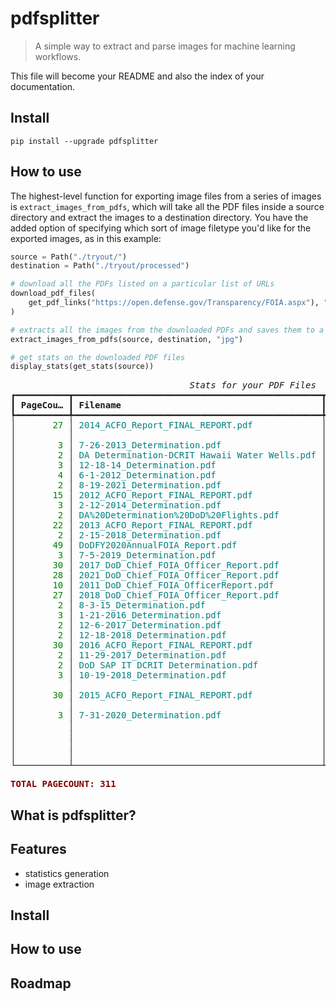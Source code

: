 # pdfsplitter
> A simple way to extract and parse images for machine learning workflows.


This file will become your README and also the index of your documentation.

## Install

`pip install --upgrade pdfsplitter`

## How to use

The highest-level function for exporting image files from a series of images is `extract_images_from_pdfs`, which will take all the PDF files inside a source directory and extract the images to a destination directory. You have the added option of specifying which sort of image filetype you'd like for the exported images, as in this example:

```python
source = Path("./tryout/")
destination = Path("./tryout/processed")

# download all the PDFs listed on a particular list of URLs
download_pdf_files(
    get_pdf_links("https://open.defense.gov/Transparency/FOIA.aspx"), "./tryout"
)

# extracts all the images from the downloaded PDFs and saves them to a directory
extract_images_from_pdfs(source, destination, "jpg")
```

```python
# get stats on the downloaded PDF files
display_stats(get_stats(source))
```


<pre style="white-space:pre;overflow-x:auto;line-height:normal;font-family:Menlo,'DejaVu Sans Mono',consolas,'Courier New',monospace"><span style="font-style: italic">                                  Stats for your PDF Files                                   </span>
┏━━━━━━━━━━┳━━━━━━━━━━━━━━━━━━━━━━━━━━━━━━━━━━━━━━━━━━━━━━━┳━━━━━━━━━━┳━━━━━━━━━━┳━━━━━━━━━━┓
┃<span style="font-weight: bold"> PageCou… </span>┃<span style="font-weight: bold"> Filename                                      </span>┃<span style="font-weight: bold"> ocr_lay… </span>┃<span style="font-weight: bold"> pdf_fil… </span>┃<span style="font-weight: bold"> author   </span>┃
┡━━━━━━━━━━╇━━━━━━━━━━━━━━━━━━━━━━━━━━━━━━━━━━━━━━━━━━━━━━━╇━━━━━━━━━━╇━━━━━━━━━━╇━━━━━━━━━━┩
│<span style="color: #008000; text-decoration-color: #008000">       27 </span>│<span style="color: #008080; text-decoration-color: #008080"> 2014_ACFO_Report_FINAL_REPORT.pdf             </span>│<span style="color: #000080; text-decoration-color: #000080"> False    </span>│<span style="color: #af00ff; text-decoration-color: #af00ff"> 236655   </span>│<span style="color: #000000; text-decoration-color: #000000"> Stephan… </span>│
│          │                                               │          │          │<span style="color: #000000; text-decoration-color: #000000"> Carr     </span>│
│<span style="color: #008000; text-decoration-color: #008000">        3 </span>│<span style="color: #008080; text-decoration-color: #008080"> 7-26-2013_Determination.pdf                   </span>│<span style="color: #000080; text-decoration-color: #000080"> False    </span>│<span style="color: #af00ff; text-decoration-color: #af00ff"> 214683   </span>│<span style="color: #000000; text-decoration-color: #000000">          </span>│
│<span style="color: #008000; text-decoration-color: #008000">        2 </span>│<span style="color: #008080; text-decoration-color: #008080"> DA Determination-DCRIT Hawaii Water Wells.pdf </span>│<span style="color: #000080; text-decoration-color: #000080"> False    </span>│<span style="color: #af00ff; text-decoration-color: #af00ff"> 115574   </span>│<span style="color: #000000; text-decoration-color: #000000">          </span>│
│<span style="color: #008000; text-decoration-color: #008000">        3 </span>│<span style="color: #008080; text-decoration-color: #008080"> 12-18-14_Determination.pdf                    </span>│<span style="color: #000080; text-decoration-color: #000080"> False    </span>│<span style="color: #af00ff; text-decoration-color: #af00ff"> 50925    </span>│<span style="color: #000000; text-decoration-color: #000000">          </span>│
│<span style="color: #008000; text-decoration-color: #008000">        4 </span>│<span style="color: #008080; text-decoration-color: #008080"> 6-1-2012_Determination.pdf                    </span>│<span style="color: #000080; text-decoration-color: #000080"> False    </span>│<span style="color: #af00ff; text-decoration-color: #af00ff"> 463902   </span>│<span style="color: #000000; text-decoration-color: #000000">          </span>│
│<span style="color: #008000; text-decoration-color: #008000">        2 </span>│<span style="color: #008080; text-decoration-color: #008080"> 8-19-2021_Determination.pdf                   </span>│<span style="color: #000080; text-decoration-color: #000080"> False    </span>│<span style="color: #af00ff; text-decoration-color: #af00ff"> 350438   </span>│<span style="color: #000000; text-decoration-color: #000000">          </span>│
│<span style="color: #008000; text-decoration-color: #008000">       15 </span>│<span style="color: #008080; text-decoration-color: #008080"> 2012_ACFO_Report_FINAL_REPORT.pdf             </span>│<span style="color: #000080; text-decoration-color: #000080"> False    </span>│<span style="color: #af00ff; text-decoration-color: #af00ff"> 242305   </span>│<span style="color: #000000; text-decoration-color: #000000"> CarrS    </span>│
│<span style="color: #008000; text-decoration-color: #008000">        3 </span>│<span style="color: #008080; text-decoration-color: #008080"> 2-12-2014_Determination.pdf                   </span>│<span style="color: #000080; text-decoration-color: #000080"> False    </span>│<span style="color: #af00ff; text-decoration-color: #af00ff"> 23823    </span>│<span style="color: #000000; text-decoration-color: #000000"> timothy… </span>│
│<span style="color: #008000; text-decoration-color: #008000">        2 </span>│<span style="color: #008080; text-decoration-color: #008080"> DA%20Determination%20DoD%20Flights.pdf        </span>│<span style="color: #000080; text-decoration-color: #000080"> False    </span>│<span style="color: #af00ff; text-decoration-color: #af00ff"> 111521   </span>│<span style="color: #000000; text-decoration-color: #000000">          </span>│
│<span style="color: #008000; text-decoration-color: #008000">       22 </span>│<span style="color: #008080; text-decoration-color: #008080"> 2013_ACFO_Report_FINAL_REPORT.pdf             </span>│<span style="color: #000080; text-decoration-color: #000080"> False    </span>│<span style="color: #af00ff; text-decoration-color: #af00ff"> 258462   </span>│<span style="color: #000000; text-decoration-color: #000000"> CarrS    </span>│
│<span style="color: #008000; text-decoration-color: #008000">        2 </span>│<span style="color: #008080; text-decoration-color: #008080"> 2-15-2018_Determination.pdf                   </span>│<span style="color: #000080; text-decoration-color: #000080"> False    </span>│<span style="color: #af00ff; text-decoration-color: #af00ff"> 342195   </span>│<span style="color: #000000; text-decoration-color: #000000">          </span>│
│<span style="color: #008000; text-decoration-color: #008000">       49 </span>│<span style="color: #008080; text-decoration-color: #008080"> DoDFY2020AnnualFOIA_Report.pdf                </span>│<span style="color: #000080; text-decoration-color: #000080"> False    </span>│<span style="color: #af00ff; text-decoration-color: #af00ff"> 1247446  </span>│<span style="color: #000000; text-decoration-color: #000000">          </span>│
│<span style="color: #008000; text-decoration-color: #008000">        3 </span>│<span style="color: #008080; text-decoration-color: #008080"> 7-5-2019_Determination.pdf                    </span>│<span style="color: #000080; text-decoration-color: #000080"> False    </span>│<span style="color: #af00ff; text-decoration-color: #af00ff"> 204453   </span>│<span style="color: #000000; text-decoration-color: #000000">          </span>│
│<span style="color: #008000; text-decoration-color: #008000">       30 </span>│<span style="color: #008080; text-decoration-color: #008080"> 2017_DoD_Chief_FOIA_Officer_Report.pdf        </span>│<span style="color: #000080; text-decoration-color: #000080"> False    </span>│<span style="color: #af00ff; text-decoration-color: #af00ff"> 4810077  </span>│<span style="color: #000000; text-decoration-color: #000000">          </span>│
│<span style="color: #008000; text-decoration-color: #008000">       28 </span>│<span style="color: #008080; text-decoration-color: #008080"> 2021_DoD_Chief_FOIA_Officer_Report.pdf        </span>│<span style="color: #000080; text-decoration-color: #000080"> False    </span>│<span style="color: #af00ff; text-decoration-color: #af00ff"> 1131474  </span>│<span style="color: #000000; text-decoration-color: #000000">          </span>│
│<span style="color: #008000; text-decoration-color: #008000">       10 </span>│<span style="color: #008080; text-decoration-color: #008080"> 2011_DoD_Chief_FOIA_OfficerReport.pdf         </span>│<span style="color: #000080; text-decoration-color: #000080"> False    </span>│<span style="color: #af00ff; text-decoration-color: #af00ff"> 113387   </span>│<span style="color: #000000; text-decoration-color: #000000"> CarrS    </span>│
│<span style="color: #008000; text-decoration-color: #008000">       27 </span>│<span style="color: #008080; text-decoration-color: #008080"> 2018_DoD_Chief_FOIA_Officer_Report.pdf        </span>│<span style="color: #000080; text-decoration-color: #000080"> False    </span>│<span style="color: #af00ff; text-decoration-color: #af00ff"> 788227   </span>│<span style="color: #000000; text-decoration-color: #000000"> brandoct </span>│
│<span style="color: #008000; text-decoration-color: #008000">        2 </span>│<span style="color: #008080; text-decoration-color: #008080"> 8-3-15_Determination.pdf                      </span>│<span style="color: #000080; text-decoration-color: #000080"> False    </span>│<span style="color: #af00ff; text-decoration-color: #af00ff"> 105563   </span>│<span style="color: #000000; text-decoration-color: #000000">          </span>│
│<span style="color: #008000; text-decoration-color: #008000">        3 </span>│<span style="color: #008080; text-decoration-color: #008080"> 1-21-2016_Determination.pdf                   </span>│<span style="color: #000080; text-decoration-color: #000080"> False    </span>│<span style="color: #af00ff; text-decoration-color: #af00ff"> 122706   </span>│<span style="color: #000000; text-decoration-color: #000000">          </span>│
│<span style="color: #008000; text-decoration-color: #008000">        2 </span>│<span style="color: #008080; text-decoration-color: #008080"> 12-6-2017_Determination.pdf                   </span>│<span style="color: #000080; text-decoration-color: #000080"> False    </span>│<span style="color: #af00ff; text-decoration-color: #af00ff"> 189563   </span>│<span style="color: #000000; text-decoration-color: #000000"> deleonv  </span>│
│<span style="color: #008000; text-decoration-color: #008000">        2 </span>│<span style="color: #008080; text-decoration-color: #008080"> 12-18-2018_Determination.pdf                  </span>│<span style="color: #000080; text-decoration-color: #000080"> False    </span>│<span style="color: #af00ff; text-decoration-color: #af00ff"> 153675   </span>│<span style="color: #000000; text-decoration-color: #000000">          </span>│
│<span style="color: #008000; text-decoration-color: #008000">       30 </span>│<span style="color: #008080; text-decoration-color: #008080"> 2016_ACFO_Report_FINAL_REPORT.pdf             </span>│<span style="color: #000080; text-decoration-color: #000080"> False    </span>│<span style="color: #af00ff; text-decoration-color: #af00ff"> 1108008  </span>│<span style="color: #000000; text-decoration-color: #000000">          </span>│
│<span style="color: #008000; text-decoration-color: #008000">        2 </span>│<span style="color: #008080; text-decoration-color: #008080"> 11-29-2017_Determination.pdf                  </span>│<span style="color: #000080; text-decoration-color: #000080"> False    </span>│<span style="color: #af00ff; text-decoration-color: #af00ff"> 369290   </span>│<span style="color: #000000; text-decoration-color: #000000">          </span>│
│<span style="color: #008000; text-decoration-color: #008000">        2 </span>│<span style="color: #008080; text-decoration-color: #008080"> DoD SAP IT DCRIT Determination.pdf            </span>│<span style="color: #000080; text-decoration-color: #000080"> False    </span>│<span style="color: #af00ff; text-decoration-color: #af00ff"> 127858   </span>│<span style="color: #000000; text-decoration-color: #000000">          </span>│
│<span style="color: #008000; text-decoration-color: #008000">        3 </span>│<span style="color: #008080; text-decoration-color: #008080"> 10-19-2018_Determination.pdf                  </span>│<span style="color: #000080; text-decoration-color: #000080"> False    </span>│<span style="color: #af00ff; text-decoration-color: #af00ff"> 70088    </span>│<span style="color: #000000; text-decoration-color: #000000"> JAMES    </span>│
│          │                                               │          │          │<span style="color: #000000; text-decoration-color: #000000"> HOGAN    </span>│
│<span style="color: #008000; text-decoration-color: #008000">       30 </span>│<span style="color: #008080; text-decoration-color: #008080"> 2015_ACFO_Report_FINAL_REPORT.pdf             </span>│<span style="color: #000080; text-decoration-color: #000080"> False    </span>│<span style="color: #af00ff; text-decoration-color: #af00ff"> 287445   </span>│<span style="color: #000000; text-decoration-color: #000000"> Stephan… </span>│
│          │                                               │          │          │<span style="color: #000000; text-decoration-color: #000000"> Carr     </span>│
│<span style="color: #008000; text-decoration-color: #008000">        3 </span>│<span style="color: #008080; text-decoration-color: #008080"> 7-31-2020_Determination.pdf                   </span>│<span style="color: #000080; text-decoration-color: #000080"> False    </span>│<span style="color: #af00ff; text-decoration-color: #af00ff"> 88447    </span>│<span style="color: #000000; text-decoration-color: #000000"> Dziecic… </span>│
│          │                                               │          │          │<span style="color: #000000; text-decoration-color: #000000"> Gerald J </span>│
│          │                                               │          │          │<span style="color: #000000; text-decoration-color: #000000"> Jr CIV   </span>│
│          │                                               │          │          │<span style="color: #000000; text-decoration-color: #000000"> OSD OGC  </span>│
│          │                                               │          │          │<span style="color: #000000; text-decoration-color: #000000"> (USA)    </span>│
└──────────┴───────────────────────────────────────────────┴──────────┴──────────┴──────────┘
</pre>




<pre style="white-space:pre;overflow-x:auto;line-height:normal;font-family:Menlo,'DejaVu Sans Mono',consolas,'Courier New',monospace"><span style="color: #800000; text-decoration-color: #800000; font-weight: bold">TOTAL PAGECOUNT:</span> <span style="color: #800000; text-decoration-color: #800000; font-weight: bold">311</span>
</pre>



## What is pdfsplitter?

## Features

- statistics generation
- image extraction

## Install

## How to use

## Roadmap
